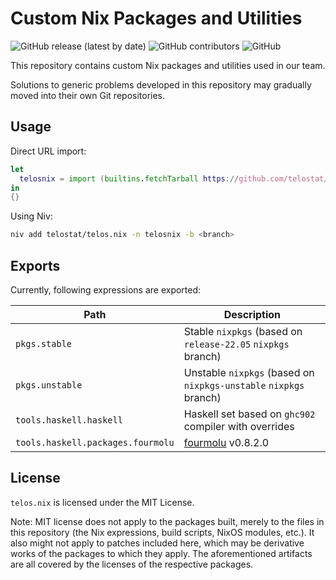 # Custom Nix Packages and Utilities

![GitHub release (latest by date)](https://img.shields.io/github/v/release/telostat/telos.nix)
![GitHub contributors](https://img.shields.io/github/contributors/telostat/telos.nix)
![GitHub](https://img.shields.io/github/license/telostat/telos.nix)

This repository contains custom Nix packages and utilities used in our team.

Solutions to generic problems developed in this repository may gradually moved
into their own Git repositories.

## Usage

Direct URL import:

```nix
let
  telosnix = import (builtins.fetchTarball https://github.com/telostat/telos.nix/archive/<ref>.tar.gz) { };
in
{}
```

Using Niv:

```sh
niv add telostat/telos.nix -n telosnix -b <branch>
```

## Exports

Currently, following expressions are exported:

| Path                              | Description                                                       |
| --------------------------------- | ----------------------------------------------------------------- |
| `pkgs.stable`                     | Stable `nixpkgs` (based on `release-22.05` `nixpkgs` branch)      |
| `pkgs.unstable`                   | Unstable `nixpkgs` (based on `nixpkgs-unstable` `nixpkgs` branch) |
| `tools.haskell.haskell`           | Haskell set based on `ghc902` compiler with overrides             |
| `tools.haskell.packages.fourmolu` | [fourmolu](https://hackage.haskell.org/package/fourmolu) v0.8.2.0 |

## License

`telos.nix` is licensed under the MIT License.

Note: MIT license does not apply to the packages built, merely to the files in
this repository (the Nix expressions, build scripts, NixOS modules, etc.). It
also might not apply to patches included here, which may be derivative works of
the packages to which they apply. The aforementioned artifacts are all covered
by the licenses of the respective packages.
